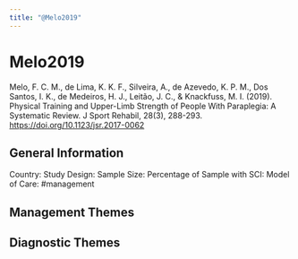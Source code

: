 ```yaml
---
title: "@Melo2019"
---
```


# Melo2019
Melo, F. C. M., de Lima, K. K. F., Silveira, A., de Azevedo, K. P. M., Dos Santos, I. K., de Medeiros, H. J., Leitão, J. C., & Knackfuss, M. I. (2019). Physical Training and Upper-Limb Strength of People With Paraplegia: A Systematic Review. J Sport Rehabil, 28(3), 288-293. https://doi.org/10.1123/jsr.2017-0062 

## General Information
Country: 
Study Design: 
Sample Size: 
Percentage of Sample with SCI:
Model of Care: #management 

## Management Themes


## Diagnostic Themes

